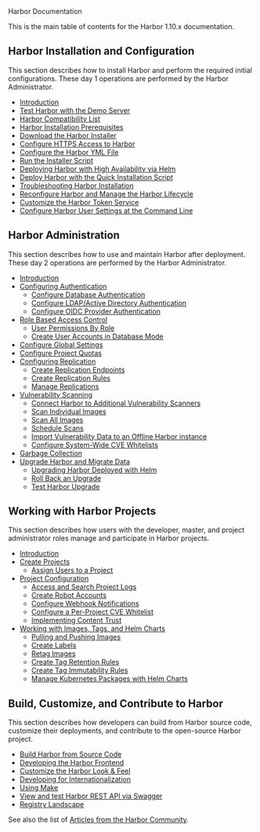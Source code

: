 Harbor Documentation

This is the main table of contents for the Harbor 1.10.x documentation.

## Harbor Installation and Configuration

This section describes how to install Harbor and perform the required initial configurations. These day 1 operations are performed by the Harbor Administrator.

- [Introduction](install-config/_index.md) 
- [Test Harbor with the Demo Server](install-config/demo-server.md)
- [Harbor Compatibility List](install-config/harbor-compatibility-list.md)
- [Harbor Installation Prerequisites](install-config/installation-prereqs.md)
- [Download the Harbor Installer](install-config/download-installer.md)
- [Configure HTTPS Access to Harbor](install-config/configure-https.md)
- [Configure the Harbor YML File](install-config/configure-yml-file.md)
- [Run the Installer Script](install-config/run-installer-script.md)
- [Deploying Harbor with High Availability via Helm](install-config/harbor-ha-helm.md)
- [Deploy Harbor with the Quick Installation Script](install-config/quick-install-script.md)
- [Troubleshooting Harbor Installation](install-config/troubleshoot-installation.md)
- [Reconfigure Harbor and Manage the Harbor Lifecycle](install-config/reconfigure-manage-lifecycle.md)
- [Customize the Harbor Token Service](install-config/customize-token-service.md)
- [Configure Harbor User Settings at the Command Line](install-config/configure-user-settings-cli.md)
  
## Harbor Administration

This section describes how to use and maintain Harbor after deployment. These day 2 operations are performed by the Harbor Administrator.

- [Introduction](administration/_index.md)
- [Configuring Authentication](administration/configure-authentication/configure-authentication.md)
   - [Configure Database Authentication](administration/configure-authentication/db-auth.md)
   - [Configure LDAP/Active Directory Authentication](administration/configure-authentication/ldap-auth.md)
   - [Configure OIDC Provider Authentication](administration/configure-authentication/oidc-auth.md)
- [Role Based Access Control](administration/managing-users/rbac.md)
    - [User Permissions By Role](administration/managing-users/user-permissions-by-role.md)
    - [Create User Accounts in Database Mode](administration/managing-users/create-users-db.md)
- [Configure Global Settings](administration/general-settings.md)
- [Configure Project Quotas](administration/configure-project-quotas.md)
- [Configuring Replication](administration/configuring-replication/configuring-replication.md)
    - [Create Replication Endpoints](administration/configuring-replication/create-replication-endpoints.md)
    - [Create Replication Rules](administration/configuring-replication/create-replication-rules.md)
    - [Manage Replications](administration/configuring-replication/manage-replications.md) 
- [Vulnerability Scanning](administration/vulnerability-scanning/vulnerability-scanning.md)
    - [Connect Harbor to Additional Vulnerability Scanners](administration/vulnerability-scanning/pluggable-scanners.md)
    - [Scan Individual Images](administration/vulnerability-scanning/scan-individual-image.md)
    - [Scan All Images](administration/vulnerability-scanning/scan-all-images.md)
    - [Schedule Scans](administration/vulnerability-scanning/schedule-scans.md)
    - [Import Vulnerability Data to an Offline Harbor instance](administration/vulnerability-scanning/import-vulnerability-data.md)
    - [Configure System-Wide CVE Whitelists](administration/vulnerability-scanning/configure-system-whitelist.md)
- [Garbage Collection](administration/garbage-collection.md)
- [Upgrade Harbor and Migrate Data](administration/upgrade/upgrade-migrate-data.md)
  - [Upgrading Harbor Deployed with Helm](administration/upgrade/helm-upgrade.md)
  - [Roll Back an Upgrade](administration/upgrade/roll-back-upgrade.md)
  - [Test Harbor Upgrade](administration/upgrade/upgradetest.md)

## Working with Harbor Projects

This section describes how users with the developer, master, and project administrator roles manage and participate in Harbor projects.

- [Introduction](working-with-projects/_index.md)
- [Create Projects](working-with-projects/create-projects.md)
    - [Assign Users to a Project](working-with-projects/add-users.md)
- [Project Configuration](working-with-projects/project-configuration.md)
    - [Access and Search Project Logs](working-with-projects/access-project-logs.md)
    - [Create Robot Accounts](working-with-projects/create-robot-accounts.md)
    - [Configure Webhook Notifications](working-with-projects/configure-webhooks.md)
    - [Configure a Per-Project CVE Whitelist](working-with-projects/configure-project-whitelist.md)
    - [Implementing Content Trust](working-with-projects/implementing-content-trust.md)
- [Working with Images, Tags, and Helm Charts](working-with-projects/working-with-images.md)
    - [Pulling and Pushing Images](working-with-projects/pulling-pushing-images.md)
    - [Create Labels](working-with-projects/create-labels.md)
    - [Retag Images](working-with-projects/retagging-images.md)
    - [Create Tag Retention Rules](working-with-projects/create-tag-retention-rules.md)
    - [Create Tag Immutability  Rules](working-with-projects/create-tag-immutability-rules.md)
    - [Manage Kubernetes Packages with Helm Charts](working-with-projects/managing-helm-charts.md)

## Build, Customize, and Contribute to Harbor

This section describes how developers can build from Harbor source code, customize their deployments, and contribute to the open-source Harbor project.

- [Build Harbor from Source Code](build-customize-contribute/compile-guide.md)
- [Developing the Harbor Frontend](build-customize-contribute/ui-contribution-get-started.md)
- [Customize the Harbor Look & Feel ](build-customize-contribute/customize-look-feel.md)
- [Developing for Internationalization](build-customize-contribute/developer-guide-i18n.md)
- [Using Make](build-customize-contribute/use-make.md)
- [View and test Harbor REST API via Swagger](build-customize-contribute/configure-swagger.md)
- [Registry Landscape](build-customize-contribute/registry-landscape.md)

See also the list of [Articles from the Harbor Community](https://github.com/goharbor/harbor/blob/master/docs/README.md#articles-from-the-community).
